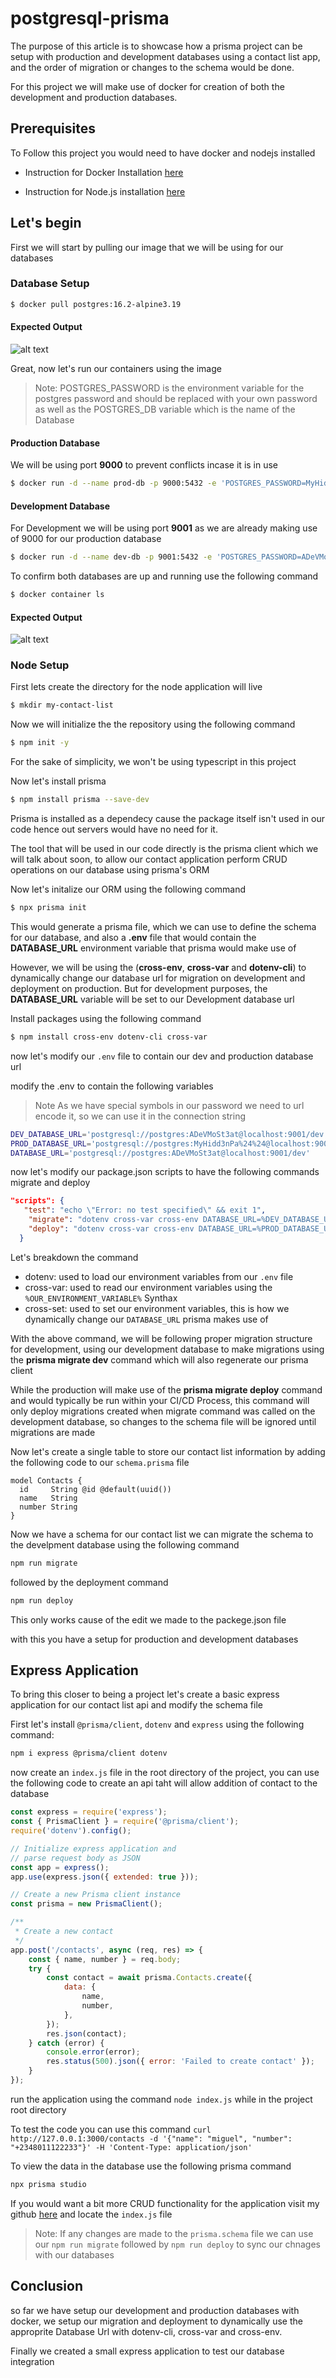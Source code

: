 # postgresql-prisma

The purpose of this article is to showcase how a prisma project can be setup with production and development databases using a contact list app, and the order of migration or changes to the schema would be done.

For this project we will make use of docker for creation of both the development and production databases.

## Prerequisites

To Follow this project you would need to have docker and nodejs installed

- Instruction for Docker Installation [here](https://www.docker.com/get-started/)

- Instruction for Node.js installation [here](https://nodejs.org/en/download/current)


## Let's begin

First we will start by pulling our image that we will be using for our databases

### Database Setup

```bash
$ docker pull postgres:16.2-alpine3.19
```

#### Expected Output

![alt text](images/docker-pull-postgres.png)

Great, now let's run our containers using the image

> Note: POSTGRES_PASSWORD is the environment variable for the postgres password and should be replaced with your own password as well as the POSTGRES_DB variable which is the name of the Database

#### Production Database

We will be using port **9000** to prevent conflicts incase it is in use

```bash
$ docker run -d --name prod-db -p 9000:5432 -e 'POSTGRES_PASSWORD=MyHidd3nPa$$' -e 'POSTGRES_DB=prod' postgres:16.2-alpine3.19
```

#### Development Database

For Development we will be using port **9001** as we are already making use of 9000 for our production database

```bash
$ docker run -d --name dev-db -p 9001:5432 -e 'POSTGRES_PASSWORD=ADeVMoSt3at' -e 'POSTGRES_DB=dev' postgres:16.2-alpine3.19
```

To confirm both databases are up and running use the following command

```bash
$ docker container ls
```

#### Expected Output
![alt text](images/docker-containers.png)

### Node Setup

First lets create the directory for the node application will live

```bash
$ mkdir my-contact-list
```

Now we will initialize the the repository using the following command

```bash
$ npm init -y
```

For the sake of simplicity, we won't be using typescript in this project

Now let's install prisma

```bash
$ npm install prisma --save-dev
```

Prisma is installed as a dependecy cause the package itself isn't used in our code hence out servers would have no need for it. 

The tool that will be used in our code directly is the prisma client which we will talk about soon, to allow our contact application perform CRUD operations on our database using prisma's ORM

Now let's initalize our ORM using the following command

```bash
$ npx prisma init
```

This would generate a prisma file, which we can use to define the schema for our database, and also a __.env__ file that would contain the **DATABASE_URL** environment variable that prisma would make use of

However, we will be using the (**cross-env**, **cross-var** and **dotenv-cli**) to dynamically change our database url for migration on development and deployment on production. But for development purposes, the **DATABASE_URL** variable will be set to our Development database url

Install packages using the following command

```bash
$ npm install cross-env dotenv-cli cross-var
```

now let's modify our `.env` file to contain our dev and production database url

modify the .env to contain the following variables

> Note As we have special symbols in our password we need to url encode it, so we can use it in the connection string

```bash
DEV_DATABASE_URL='postgresql://postgres:ADeVMoSt3at@localhost:9001/dev'
PROD_DATABASE_URL='postgresql://postgres:MyHidd3nPa%24%24@localhost:9000/prod'
DATABASE_URL='postgresql://postgres:ADeVMoSt3at@localhost:9001/dev'
```

now let's modify our package.json scripts to have the following commands migrate and deploy


```json
"scripts": {
   "test": "echo \"Error: no test specified\" && exit 1",
    "migrate": "dotenv cross-var cross-env DATABASE_URL=%DEV_DATABASE_URL% prisma migrate dev",
    "deploy": "dotenv cross-var cross-env DATABASE_URL=%PROD_DATABASE_URL% prisma migrate deploy"
  }
```

Let's breakdown the command

 - dotenv: used to load our environment variables from our `.env` file
 - cross-var: used to read our environment variables using the `%OUR_ENVIRONMENT_VARIABLE%` Synthax
 - cross-set: used to set our environment variables, this is how we dynamically change our `DATABASE_URL` prisma makes use of


With the above command, we will be following proper migration structure for development, using our development database to make migrations using the **prisma migrate dev** command which will also regenerate our prisma client 

While the production will make use of the **prisma migrate deploy** command and would typically be run within your CI/CD Process, this command will only deploy migrations created when migrate command was called on the development database, so changes to the schema file will be ignored until migrations are made

Now let's create a single table to store our contact list information by adding the following code to our `schema.prisma` file

```prisma
model Contacts {
  id     String @id @default(uuid())
  name   String
  number String
}
```

Now we have a schema for our contact list we can migrate the schema to the develpment database using the following command

```bash
npm run migrate
```
followed by the deployment command

```bash
npm run deploy
```

This only works cause of the edit we made to the packege.json file

with this you have a setup for production and development databases

## Express Application

To bring this closer to being a project let's create a basic express application for our contact list api and modify the schema file

First let's install `@prisma/client`, `dotenv` and `express` using the following command:

```bash
npm i express @prisma/client dotenv
```

now create an `index.js` file in the root directory of the project, you can use the following code to create an api taht will allow addition of contact to the database

```js
const express = require('express');
const { PrismaClient } = require('@prisma/client');
require('dotenv').config();

// Initialize express application and
// parse request body as JSON
const app = express();
app.use(express.json({ extended: true }));

// Create a new Prisma client instance
const prisma = new PrismaClient();

/**
 * Create a new contact
 */
app.post('/contacts', async (req, res) => {
    const { name, number } = req.body;
    try {
        const contact = await prisma.Contacts.create({
            data: {
                name,
                number,
            },
        });
        res.json(contact);
    } catch (error) {
        console.error(error);
        res.status(500).json({ error: 'Failed to create contact' });
    }
});
```
run the application using the command `node index.js` while in the project root directory


To test the code you can use this command `curl http://127.0.0.1:3000/contacts -d '{"name": "miguel", "number": "+2348011122233"}' -H 'Content-Type: application/json'
`

To view the data in the database use the following prisma command

```bash
npx prisma studio
```

If you would want a bit more CRUD functionality for the application visit my github [here](https://github.com/Toluhunter/postgresql-prisma) and locate the `index.js` file

> Note: If any changes are made to the `prisma.schema` file we can use our `npm run migrate` followed by `npm run deploy` to sync our chnages with our databases

## Conclusion

so far we have setup our development and production databases with docker, we setup our migration and deployment to dynamically use the approprite Database Url with dotenv-cli, cross-var and cross-env.

Finally we created a small express application to test our database integration
